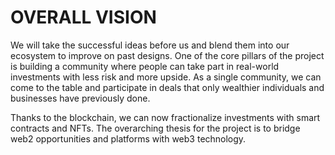 # OVERALL VISION

We will take the successful ideas before us and blend them into our ecosystem to improve on past designs. One of the core pillars of the project is building a community where people can take part in real-world investments with less risk and more upside. As a single community, we can come to the table and participate in deals that only wealthier individuals and businesses have previously done.&#x20;

Thanks to the blockchain, we can now fractionalize investments with smart contracts and NFTs. The overarching thesis for the project is to bridge web2 opportunities and platforms with web3 technology.




